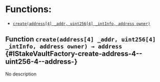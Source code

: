 # Functions:

- [`create(address[4] _addr, uint256[4] _intInfo, address owner)`](#IStakeVaultFactory-create-address-4--uint256-4--address-)

## Function `create(address[4] _addr, uint256[4] _intInfo, address owner) → address` {#IStakeVaultFactory-create-address-4--uint256-4--address-}

No description
